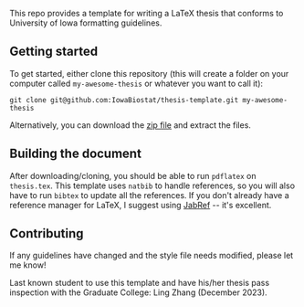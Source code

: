 This repo provides a template for writing a LaTeX thesis that conforms to University of Iowa formatting guidelines.

## Getting started

To get started, either clone this repository (this will create a folder on your computer called `my-awesome-thesis` or whatever you want to call it):

```
git clone git@github.com:IowaBiostat/thesis-template.git my-awesome-thesis
```

Alternatively, you can download the [zip file](https://github.com/IowaBiostat/thesis-template/archive/master.zip) and extract the files.

## Building the document

After downloading/cloning, you should be able to run `pdflatex` on `thesis.tex`.  This template uses `natbib` to handle references, so you will also have to run `bibtex` to update all the references.  If you don't already have a reference manager for LaTeX, I suggest using [JabRef](https://www.jabref.org) -- it's excellent.

## Contributing

If any guidelines have changed and the style file needs modified, please let me know!

Last known student to use this template and have his/her thesis pass inspection with the Graduate College: Ling Zhang (December 2023).
